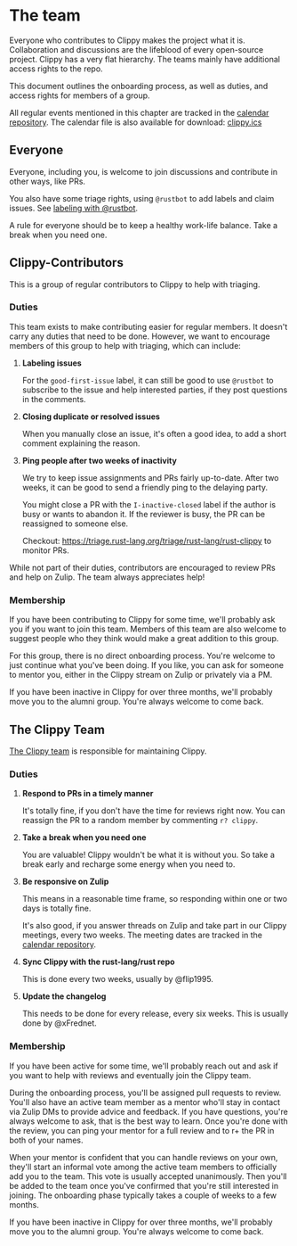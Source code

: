 # The team

Everyone who contributes to Clippy makes the project what it is. Collaboration
and discussions are the lifeblood of every open-source project. Clippy has a
very flat hierarchy. The teams mainly have additional access rights to the repo.

This document outlines the onboarding process, as well as duties, and access
rights for members of a group.

All regular events mentioned in this chapter are tracked in the [calendar repository].
The calendar file is also available for download: [clippy.ics]

## Everyone

Everyone, including you, is welcome to join discussions and contribute in other
ways, like PRs.

You also have some triage rights, using `@rustbot` to add labels and claim
issues. See [labeling with @rustbot].

A rule for everyone should be to keep a healthy work-life balance. Take a break
when you need one.

## Clippy-Contributors

This is a group of regular contributors to Clippy to help with triaging.

### Duties

This team exists to make contributing easier for regular members. It doesn't
carry any duties that need to be done. However, we want to encourage members of
this group to help with triaging, which can include:

1. **Labeling issues**

    For the `good-first-issue` label, it can still be good to use `@rustbot` to
    subscribe to the issue and help interested parties, if they post questions
    in the comments. 

2. **Closing duplicate or resolved issues**

    When you manually close an issue, it's often a good idea, to add a short
    comment explaining the reason.

3. **Ping people after two weeks of inactivity**

    We try to keep issue assignments and PRs fairly up-to-date. After two weeks,
    it can be good to send a friendly ping to the delaying party.

    You might close a PR with the `I-inactive-closed` label if the author is
    busy or wants to abandon it. If the reviewer is busy, the PR can be
    reassigned to someone else.

    Checkout: https://triage.rust-lang.org/triage/rust-lang/rust-clippy to
    monitor PRs.

While not part of their duties, contributors are encouraged to review PRs
and help on Zulip. The team always appreciates help!

### Membership

If you have been contributing to Clippy for some time, we'll probably ask you if
you want to join this team. Members of this team are also welcome to suggest
people who they think would make a great addition to this group.

For this group, there is no direct onboarding process. You're welcome to just
continue what you've been doing. If you like, you can ask for someone to mentor
you, either in the Clippy stream on Zulip or privately via a PM.

If you have been inactive in Clippy for over three months, we'll probably move
you to the alumni group. You're always welcome to come back.

## The Clippy Team

[The Clippy team](https://www.rust-lang.org/governance/teams/dev-tools#Clippy%20team)
is responsible for maintaining Clippy.

### Duties

1. **Respond to PRs in a timely manner**

    It's totally fine, if you don't have the time for reviews right now.
    You can reassign the PR to a random member by commenting `r? clippy`.

2. **Take a break when you need one**

    You are valuable! Clippy wouldn't be what it is without you. So take a break
    early and recharge some energy when you need to.

3. **Be responsive on Zulip**

    This means in a reasonable time frame, so responding within one or two days
    is totally fine.

    It's also good, if you answer threads on Zulip and take part in our Clippy
    meetings, every two weeks. The meeting dates are tracked in the [calendar repository].
    

4. **Sync Clippy with the rust-lang/rust repo**

    This is done every two weeks, usually by @flip1995.

5. **Update the changelog**

    This needs to be done for every release, every six weeks. This is usually
    done by @xFrednet.

### Membership

If you have been active for some time, we'll probably reach out and ask
if you want to help with reviews and eventually join the Clippy team.

During the onboarding process, you'll be assigned pull requests to review.
You'll also have an active team member as a mentor who'll stay in contact via
Zulip DMs to provide advice and feedback. If you have questions, you're always
welcome to ask, that is the best way to learn. Once you're done with the review,
you can ping your mentor for a full review and to r+ the PR in both of your names.

When your mentor is confident that you can handle reviews on your own, they'll
start an informal vote among the active team members to officially add you to
the team. This vote is usually accepted unanimously. Then you'll be added to
the team once you've confirmed that you're still interested in joining. The
onboarding phase typically takes a couple of weeks to a few months.

If you have been inactive in Clippy for over three months, we'll probably move
you to the alumni group. You're always welcome to come back.

[calendar repository]: https://github.com/rust-lang/calendar/blob/main/clippy.toml
[clippy.ics]: https://rust-lang.github.io/calendar/clippy.ics
[labeling with @rustbot]: https://forge.rust-lang.org/triagebot/labeling.html
